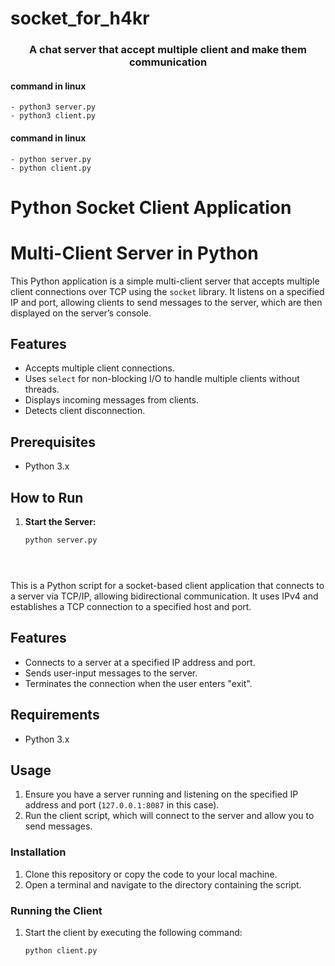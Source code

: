 # socket_for_h4kr

<h3 align="center">A chat server that accept multiple client and make them communication </h3>

#### command in linux 
    - python3 server.py
    - python3 client.py 
    
#### command in linux 
    - python server.py
    - python client.py

# Python Socket Client Application

# Multi-Client Server in Python

This Python application is a simple multi-client server that accepts multiple client connections over TCP using the `socket` library. It listens on a specified IP and port, allowing clients to send messages to the server, which are then displayed on the server’s console.

## Features

- Accepts multiple client connections.
- Uses `select` for non-blocking I/O to handle multiple clients without threads.
- Displays incoming messages from clients.
- Detects client disconnection.

## Prerequisites

- Python 3.x

## How to Run

1. **Start the Server:**
   ```bash
   python server.py





This is a Python script for a socket-based client application that connects to a server via TCP/IP, allowing bidirectional communication. It uses IPv4 and establishes a TCP connection to a specified host and port.

## Features

- Connects to a server at a specified IP address and port.
- Sends user-input messages to the server.
- Terminates the connection when the user enters "exit".

## Requirements

- Python 3.x

## Usage

1. Ensure you have a server running and listening on the specified IP address and port (`127.0.0.1:8087` in this case).
2. Run the client script, which will connect to the server and allow you to send messages.

### Installation

1. Clone this repository or copy the code to your local machine.
2. Open a terminal and navigate to the directory containing the script.

### Running the Client

1. Start the client by executing the following command:
   ```bash
   python client.py


